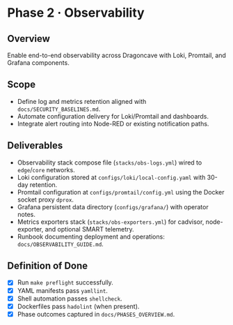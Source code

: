 # Phase 2 · Observability

## Overview
Enable end-to-end observability across Dragoncave with Loki, Promtail, and Grafana components.

## Scope
- Define log and metrics retention aligned with `docs/SECURITY_BASELINES.md`.
- Automate configuration delivery for Loki/Promtail and dashboards.
- Integrate alert routing into Node-RED or existing notification paths.

## Deliverables
- Observability stack compose file (`stacks/obs-logs.yml`) wired to `edge`/`core` networks.
- Loki configuration stored at `configs/loki/local-config.yaml` with 30-day retention.
- Promtail configuration at `configs/promtail/config.yml` using the Docker socket proxy `dprox`.
- Grafana persistent data directory (`configs/grafana/`) with operator notes.
- Metrics exporters stack (`stacks/obs-exporters.yml`) for cadvisor, node-exporter, and optional SMART telemetry.
- Runbook documenting deployment and operations: `docs/OBSERVABILITY_GUIDE.md`.

## Definition of Done
- [x] Run `make preflight` successfully.
- [x] YAML manifests pass `yamllint`.
- [x] Shell automation passes `shellcheck`.
- [x] Dockerfiles pass `hadolint` (when present).
- [x] Phase outcomes captured in `docs/PHASES_OVERVIEW.md`.
